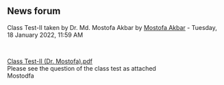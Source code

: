 <h2>News forum</h2><a href="https://moodle.cse.buet.ac.bd/user/view.php?id=30&course=652"></a>
Class Test-II taken by Dr. Md. Mostofa Akbar
by <a href="https://moodle.cse.buet.ac.bd/user/view.php?id=30&course=652">Mostofa Akbar</a> - Tuesday, 18 January 2022, 11:59 AM


 

<a href="file%5CClass%20Test-II%20%28Dr.%20Mostofa%29.pdf"></a> <a href="file%5CClass%20Test-II%20%28Dr.%20Mostofa%29.pdf">Class Test-II (Dr. Mostofa).pdf</a><br />
Please see the question of the class test as attached<br />Mostodfa<br />






